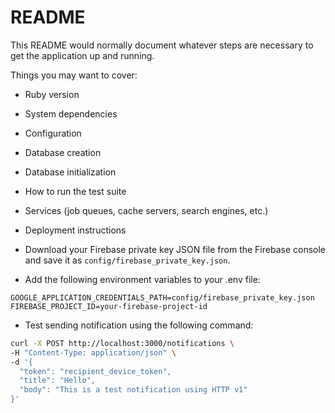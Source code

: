 # README

This README would normally document whatever steps are necessary to get the
application up and running.

Things you may want to cover:

* Ruby version

* System dependencies

* Configuration

* Database creation

* Database initialization

* How to run the test suite

* Services (job queues, cache servers, search engines, etc.)

* Deployment instructions

* Download your Firebase private key JSON file from the Firebase console and save it as `config/firebase_private_key.json`.

* Add the following environment variables to your .env file:
```
GOOGLE_APPLICATION_CREDENTIALS_PATH=config/firebase_private_key.json
FIREBASE_PROJECT_ID=your-firebase-project-id
```

* Test sending notification using the following command:
```bash 
curl -X POST http://localhost:3000/notifications \
-H "Content-Type: application/json" \
-d '{
  "token": "recipient_device_token",
  "title": "Hello",
  "body": "This is a test notification using HTTP v1"
}'
 ```